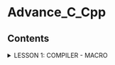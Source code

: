 # Advance_C_Cpp

## Contents

<details>
<summary>LESSON 1: COMPILER - MACRO</summary>

---

## I. COMPILER

### 1. Định Nghĩa

#### 1.1 Quá Trình Biên Dịch
Quá trình biên dịch là quá trình chuyển đổi từ ngôn ngữ bậc cao (C/C++, Pascal, Java, C#...) sang ngôn ngữ đích (ngôn ngữ máy) để máy tính có thể hiểu và thực thi.

#### Quá trình biên dịch gồm 4 giai đoạn:

1. **Giai đoạn tiền xử lý (Pre-processor)**
2. **Giai đoạn dịch NNBC sang Assembly (Compiler)**
3. **Giai đoạn dịch Assembly sang ngôn ngữ máy (Assembler)**
4. **Giai đoạn liên kết (Linker)**

![Quá trình biên dịch](compiler1.jpg)

### 1.2 Hoạt Động

#### 1. Giai đoạn tiền xử lý - Preprocessor
- Nhận mã nguồn.
- Xóa bỏ chú thích, comments của chương trình.
- Xử lý các chỉ thị tiền xử lý (bắt đầu bằng dấu `#`).
- Gộp các file `.c`, `.h`... thành một file `.i`.
- Giữ lại các biến và hàm.
- **Lệnh:** `gcc -E main.c -o main.i`

Ví dụ:  
![Quá trình tiền xử lý](pre.jpg)

Giải thích: Nội dung của thư viện `stdio.h` và file `Test.c` sẽ được copy vào file `Test1.i`. Các macro định nghĩa sẽ được thay thế và giữ lại các biến và hàm.

#### 2. Compiler (Giai đoạn dịch NNBC sang Assembly)
- Biên dịch file `.i` thành file ngôn ngữ Assembly `.s`.
- **Lệnh:** `gcc -S main.i -o main.s`

#### 3. Assembler (Giai đoạn dịch Assembly sang ngôn ngữ máy)
- Biên dịch ngôn ngữ Assembly thành ngôn ngữ máy (0 và 1). Tạo ra tệp tin Object `.o`.
- **Lệnh:** `gcc -c main.s -o main.o`

#### 4. Linker (Giai đoạn liên kết)
- Một hoặc nhiều file `.o` sẽ được liên kết thành một file thực thi `.exe`.
- **Lệnh:** `gcc main.o -o filename`

---

## II. MACRO

### 1. Định Nghĩa

Trong ngôn ngữ lập trình C, macro là một cách để định nghĩa một khối mã nguồn có thể được sử dụng nhiều lần trong chương trình. Macro được xác định bằng chỉ thị `#define`. Khi chương trình được biên dịch, macro sẽ được thay thế bằng nội dung mà nó định nghĩa trước khi mã nguồn được biên dịch.

Macro trong C gồm:
1. Chỉ thị bao hàm tệp
2. Chỉ thị định nghĩa macro
3. Chỉ thị biên dịch có điều kiện

### 1.1 Chỉ Thị Bao Hàm Tệp

- **Sử dụng `#include <header.h>`**: Trình biên dịch tìm kiếm tệp header trong các thư mục chuẩn của hệ thống.
  - Ví dụ: `#include <stdio.h>`, `#include <math.h>`

- **Sử dụng `#include "header.h"`**: Trình biên dịch tìm tệp header trong cùng thư mục với file mã nguồn trước khi tìm trong các thư mục khác.
  - Ví dụ: `#include "myheader.h"`

### 1.2 Chỉ Thị Định Nghĩa Macro

- Định nghĩa hằng số, chuỗi, hoặc hàm.

```c
#include <stdio.h>
#include "Test2.c"

#define PI 3.14
#define SIZE 20
#define CHUOI "Hello World"

#define FUNC(name, cmd) \
void name() { \
    printf(cmd); \
}

FUNC(Test11, "My name is Trong");
```

- Định nghĩa các hằng số `PI`, `SIZE`, và chuỗi `CHUOI` sử dụng `#define`.
- Sử dụng macro `FUNC` để định nghĩa một hàm với tên và nội dung truyền vào.

### 1.3 Chỉ Thị Hủy Định Nghĩa Macro

```c
#include <stdio.h>

#define PI 3.14159

int main() {
    printf("Value of PI: %f\n", PI);

    #undef PI
    #define PI 55
    printf("Value of PI after undef: %f\n", PI);

    return 0;
}
```

### 1.4 Chỉ Thị Biên Dịch Có Điều Kiện

- **`#ifdef` và `#ifndef`**: Kiểm tra xem một macro đã được định nghĩa hay chưa.

```c
#include <stdio.h>

#define PI 3.14

int main() {
    #ifdef PI
        printf("PI = 3.14\n");
    #endif

    return 0;
}
```

- **`#if`, `#elif`, `#else`, `#endif`**: Biên dịch dựa trên giá trị của các biểu thức.

```c
#include <stdio.h>

#define ESP32 1
#define STM32 2
#define ATmega 3

#define MCU STM32

int main() {
    #if MCU == STM32
        printf("STM32\n");
    #elif MCU == ESP32
        printf("ESP32\n");
    #elif MCU == ATmega
        printf("ATmega\n");
    #else
        printf("Unknown MCU\n");
    #endif

    return 0;
}
```

### 1.5 Variadic Macro

- Variadic macros cho phép định nghĩa macro với số lượng tham số biến đổi.

```c
#include <stdio.h>

#define NUMBER(...) printf(__VA_ARGS__)

int main() {
    NUMBER("Value of x: %d, y: %f\n", 10, 3.14);
    return 0;
}
```

---
